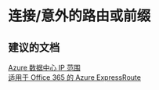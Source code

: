 <properties
    pageTitle="connectivity/unexpected routing or prefixes"
    description="连接/意外的路由或前缀"
    service="microsoft.network"
    resource="expressroutecircuits"
    authors="aashu"
    displayOrder=""
    selfHelpType="generic"
    supportTopicIds="32539963"
    resourceTags=""
    productPesIds="15480"
    cloudEnvironments="public"
/>


# 连接/意外的路由或前缀


## **建议的文档**
[Azure 数据中心 IP 范围](https://www.microsoft.com/download/details.aspx?id=41653)<br>
[适用于 Office 365 的 Azure ExpressRoute](https://support.office.com/article/Azure-ExpressRoute-for-Office-365-6d2534a2-c19c-4a99-be5e-33a0cee5d3bd?ui=en-US&rs=en-US&ad=US)



<!--HONumber=Jul16_HO4-->


